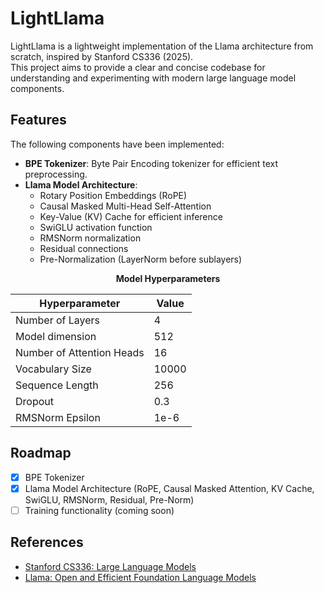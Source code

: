 # LightLlama

LightLlama is a lightweight implementation of the Llama architecture from scratch, inspired by Stanford CS336 (2025).  
This project aims to provide a clear and concise codebase for understanding and experimenting with modern large language model components.

## Features

The following components have been implemented:

- **BPE Tokenizer**: Byte Pair Encoding tokenizer for efficient text preprocessing.
- **Llama Model Architecture**:
  - Rotary Position Embeddings (RoPE)
  - Causal Masked Multi-Head Self-Attention
  - Key-Value (KV) Cache for efficient inference
  - SwiGLU activation function
  - RMSNorm normalization
  - Residual connections
  - Pre-Normalization (LayerNorm before sublayers)

<div align="center">

<b>Model Hyperparameters</b>

| Hyperparameter         | Value         |
|-----------------------|--------------|
| Number of Layers      | 4            |
| Model dimension       | 512          |
| Number of Attention Heads | 16       |
| Vocabulary Size       | 10000        |
| Sequence Length       | 256          |
| Dropout               | 0.3          |
| RMSNorm Epsilon       | 1e-6         |

</div>

## Roadmap

- [x] BPE Tokenizer
- [x] Llama Model Architecture (RoPE, Causal Masked Attention, KV Cache, SwiGLU, RMSNorm, Residual, Pre-Norm)
- [ ] Training functionality (coming soon)

## References

- [Stanford CS336: Large Language Models](https://web.stanford.edu/class/cs336/)
- [Llama: Open and Efficient Foundation Language Models](https://arxiv.org/abs/2302.13971)
